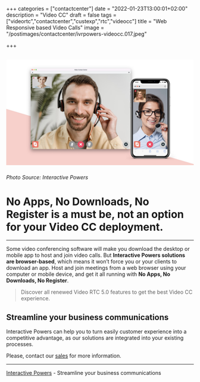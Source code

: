 +++
categories = ["contactcenter"]
date = "2022-01-23T13:00:01+02:00"
description = "Video CC"
draft = false
tags = ["videortc","contactcenter","custexp","rtc","videocc"]
title = "Web Responsive based Video Calls"
image = "/postimages/contactcenter/ivrpowers-videocc.017.jpeg"

+++

![question](/postimages/contactcenter/ivrpowers-videocc.017.jpeg)
------------
###### Photo Source: Interactive Powers

# No Apps, No Downloads, No Register is a must be, not an option for your Video CC deployment.
---

Some video conferencing software will make you download the desktop or mobile app to host and join video calls. But **Interactive Powers solutions are browser-based**, which means it won’t force you or your clients to download an app. Host and join meetings from a web browser using your computer or mobile device, and get it all running with **No Apps, No Downloads, No Register**.
 
> Discover all renewed Video RTC 5.0 features to get the best Video CC experience.
 
## Streamline your business communications

Interactive Powers can help you to turn easily customer experience into a competitive advantage, as our solutions are integrated into your existing processes.

Please, contact our [sales](https://www.ivrpowers.com/support-services/) for more information. 

---
[Interactive Powers](http://www.ivrpowers.com/ ) - Streamline your business communications



